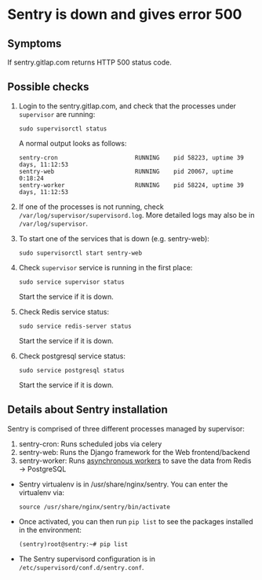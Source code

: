 # Sentry is down and gives error 500

## Symptoms

If sentry.gitlap.com returns HTTP 500 status code.

## Possible checks

1. Login to the sentry.gitlap.com, and check that the processes under `supervisor` are running:

    ```
    sudo supervisorctl status
    ```

    A normal output looks as follows:

    ```
    sentry-cron                      RUNNING    pid 58223, uptime 39 days, 11:12:53
    sentry-web                       RUNNING    pid 20067, uptime 0:18:24
    sentry-worker                    RUNNING    pid 58224, uptime 39 days, 11:12:53
    ```

1. If one of the processes is not running, check `/var/log/supervisor/supervisord.log`. More
   detailed logs may also be in `/var/log/supervisor`.

1. To start one of the services that is down (e.g. sentry-web):

    ```
    sudo supervisorctl start sentry-web
    ```

1. Check `supervisor` service is running in the first place:

    ```
    sudo service supervisor status
    ```

    Start the service if it is down.

1. Check Redis service status:


    ```
    sudo service redis-server status
    ```

    Start the service if it is down.

1. Check postgresql service status:

    ```
    sudo service postgresql status
    ```

   Start the service if it is down.

## Details about Sentry installation

Sentry is comprised of three different processes managed by supervisor:

1. sentry-cron: Runs scheduled jobs via celery
2. sentry-web: Runs the Django framework for the Web frontend/backend
3. sentry-worker: Runs [asynchronous workers](https://docs.sentry.io/server/queue/) to save the data from Redis -> PostgreSQL

* Sentry virtualenv is in /usr/share/nginx/sentry. You can enter the virtualenv via:

    ```
    source /usr/share/nginx/sentry/bin/activate
    ```

* Once activated, you can then run `pip list` to see the packages installed in the environment:

    ```
    (sentry)root@sentry:~# pip list
    ```

* The Sentry supervisord configuration is in `/etc/supervisord/conf.d/sentry.conf`.
